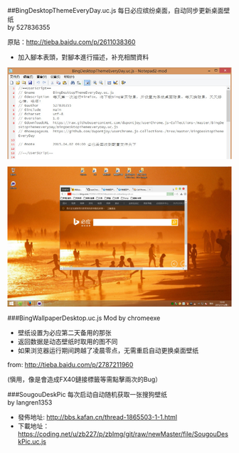 ##BingDesktopThemeEveryDay.uc.js
每日必应缤纷桌面，自动同步更新桌面壁纸<br/>
by 527836355

原貼：http://tieba.baidu.com/p/2611038360
- 加入腳本表頭，對腳本進行描述，补充相關資料

<p align="center"><img width="650" src="img/head.jpg"></p>

<p align="center"><img width="650" src="img/preview.jpg"></p>

###BingWallpaperDesktop.uc.js
Mod by chromeexe

- 壁纸设置为必应第二天备用的那张
- 返回数据是动态壁纸时取用的图不同
- 如果浏览器运行期间跨越了凌晨零点，无需重启自动更换桌面壁纸

from: http://tieba.baidu.com/p/2787211960

(愼用，像是會造成FX40鏈接標籤等需點擊兩次的Bug）

###SougouDeskPic
每次启动自动随机获取一张搜狗壁纸<br/>
by langren1353

- 發佈地址: http://bbs.kafan.cn/thread-1865503-1-1.html
- 下載地址：https://coding.net/u/zb227/p/zbImg/git/raw/newMaster/file/SougouDeskPic.uc.js
